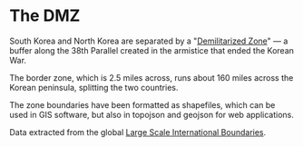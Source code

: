 # The DMZ

South Korea and North Korea are separated by a "[Demilitarized Zone](https://en.wikipedia.org/wiki/Korean_Demilitarized_Zone)" — a buffer along the 38th Parallel created in the armistice that ended the Korean War.

The border zone, which is 2.5 miles across, runs about 160 miles across the Korean peninsula, splitting the two countries.

The zone boundaries have been formatted as shapefiles, which can be used in GIS software, but also in topojson and geojson for web applications. 

Data extracted from the global [Large Scale International Boundaries](https://catalog.data.gov/organization/cbb2bfc8-a7d9-4a2f-a530-097a7a5fde6e?tags=lsib).